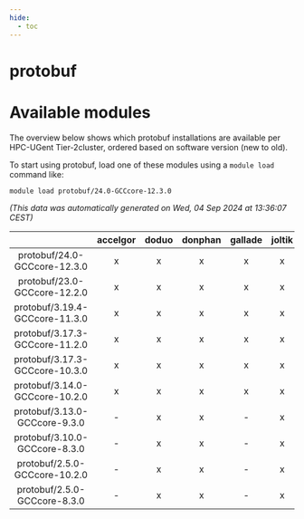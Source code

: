 ```yaml
---
hide:
  - toc
---
```


protobuf
========

# Available modules


The overview below shows which protobuf installations are available per HPC-UGent Tier-2cluster, ordered based on software version (new to old).

To start using protobuf, load one of these modules using a `module load` command like:

```shell
module load protobuf/24.0-GCCcore-12.3.0
```

*(This data was automatically generated on Wed, 04 Sep 2024 at 13:36:07 CEST)*  

| |accelgor|doduo|donphan|gallade|joltik|shinx|skitty|
| :---: | :---: | :---: | :---: | :---: | :---: | :---: | :---: |
|protobuf/24.0-GCCcore-12.3.0|x|x|x|x|x|x|x|
|protobuf/23.0-GCCcore-12.2.0|x|x|x|x|x|-|x|
|protobuf/3.19.4-GCCcore-11.3.0|x|x|x|x|x|x|x|
|protobuf/3.17.3-GCCcore-11.2.0|x|x|x|x|x|-|x|
|protobuf/3.17.3-GCCcore-10.3.0|x|x|x|x|x|-|x|
|protobuf/3.14.0-GCCcore-10.2.0|x|x|x|x|x|-|x|
|protobuf/3.13.0-GCCcore-9.3.0|-|x|x|-|x|-|x|
|protobuf/3.10.0-GCCcore-8.3.0|-|x|x|-|x|-|x|
|protobuf/2.5.0-GCCcore-10.2.0|-|x|x|-|x|-|x|
|protobuf/2.5.0-GCCcore-8.3.0|-|x|x|-|x|-|x|
